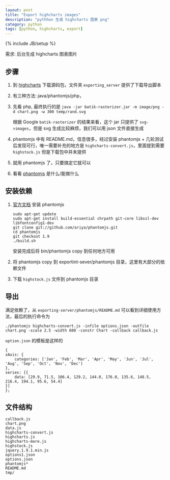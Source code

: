 ```yaml
---
layout: post
title: "Export highcharts images"
description: "pythhon 生成 highcharts 图表 png"
category: python
tags: [python, highcharts, export]
---
```

{% include JB/setup %}

需求: 后台生成 highcharts 图表图片

## 步骤

1. 到 [highcharts](http://highcharts.com) 下载源码包，文件夹 `exporting_server` 提供了下载导出脚本
2. 有三种方法: java/phantomjs/php，
3. 先看 php, 最终执行的是 `java -jar batik-rasterizer.jar -m image/png -d chart.png -w 300 temp/rand.svg`

   根据 Google `batik-rasterizer` 的结果来看，这个 jar 只提供了 `svg->images`，但是 svg 生成比较麻烦，我们可以用 json 文件直接生成
4. phantomjs 中有 README.md，信息很多，经过安装 phantomjs + 几轮测试后发现可行，唯一需要补充的地方是 `highcharts-convert.js`，里面提到需要 `highstock.js` 但是下载包中并未提供
5. 就用 phantomjs 了，只要搞定它就可以
6. 看看 [phantomjs](http://phantomjs.org/) 是什么/能做什么

## 安装依赖

1. [官方文档](http://phantomjs.org/build.html) 安装 phantomjs

       sudo apt-get update
       sudo apt-get install build-essential chrpath git-core libssl-dev libfontconfig1-dev
       git clone git://github.com/ariya/phantomjs.git
       cd phantomjs
       git checkout 1.9
       ./build.sh

   安装完成后将 bin/phantomjs copy 到任何地方可用
2. 将 phantomjs copy 到 exportint-sever/phantomjs 目录，这里有大部分的依赖文件
3. 下载 `highstock.js` 文件到 phantomjs 目录

## 导出

满足依赖了，从 `exporting-server/phantomjs/README.md` 可以看到详细使用方法，最后的执行命令为

    ./phantomjs highcharts-convert.js -infile options.json -outfile chart.png -scale 2.5 -width 600 -constr Chart -callback callback.js

`option.json` 的模板是这样的

    {
    xAxis: {
        categories: ['Jan', 'Feb', 'Mar', 'Apr', 'May', 'Jun', 'Jul', 'Aug', 'Sep', 'Oct', 'Nov', 'Dec']
    },
    series: [{
        data: [29.9, 71.5, 106.4, 129.2, 144.0, 176.0, 135.6, 148.5, 216.4, 194.1, 95.6, 54.4]
    }]
    };

## 文件结构

    callback.js
    chart.png
    data.js
    highcharts-convert.js
    highcharts.js
    highcharts-more.js
    highstock.js
    jquery.1.9.1.min.js
    options1.json
    options.json
    phantomjs*
    README.md
    tmp/
